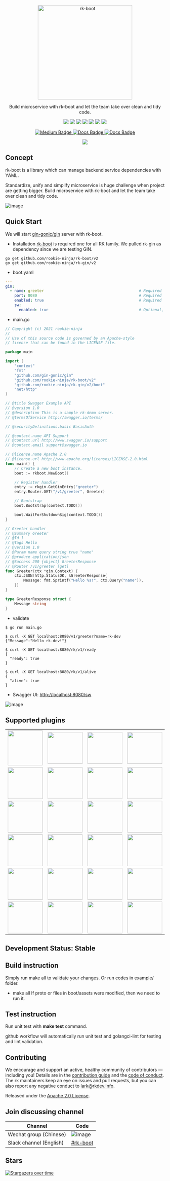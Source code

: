 <p align="center">
  <a href="https://rkdev.info"><img src="docs/img/rk-boot-logo.png" alt="rk-boot" width="298" /></a> 
</p>
<p align="center">
  Build microservice with rk-boot and let the team take over clean and tidy code.
</p>
<p align="center">
 <a href="https://github.com/rookie-ninja/rk-boot/actions/workflows/ci.yml"><img src="https://github.com/rookie-ninja/rk-boot/actions/workflows/ci.yml/badge.svg"></a>
 <a href="https://codecov.io/gh/rookie-ninja/rk-boot"><img src="https://codecov.io/gh/rookie-ninja/rk-boot/branch/master/graph/badge.svg?token=BZ6KWGAXNP"></a>
 <a href="https://goreportcard.com/report/github.com/rookie-ninja/rk-boot"><img src="https://goreportcard.com/badge/github.com/rookie-ninja/rk-boot"></a>
 <a href="https://sourcegraph.com/github.com/rookie-ninja/rk-boot?badge"><img src="https://sourcegraph.com/github.com/rookie-ninja/rk-boot/-/badge.svg"></a>
 <a href="https://godoc.org/github.com/rookie-ninja/rk-boot"><img src="https://godoc.org/github.com/rookie-ninja/rk-boot?status.svg"></a>
 <a href="https://github.com/rookie-ninja/rk-boot/releases"><img src="https://img.shields.io/github/release/rookie-ninja/rk-boot.svg?style=flat-square"></a>
 <a href="https://opensource.org/licenses/Apache-2.0"><img src="https://img.shields.io/badge/License-Apache%202.0-blue.svg"></a>
<p>

<div id="badges" align="center">
  <a href="https://medium.com/@pointgoal">
    <img src="https://img.shields.io/badge/Medium-12100E?style=for-the-badge&logo=medium&logoColor=white" alt="Medium Badge"/>
  </a>
  <a href="https://rkdev.info">
    <img src="https://img.shields.io/badge/Official Site-blue?logo=mdbook&logoColor=white&style=for-the-badge" alt="Docs Badge"/>
  </a>
  <a href="https://rk-syz1767.slack.com/">
    <img src="https://img.shields.io/badge/Slack-4A154B?style=for-the-badge&logo=slack&logoColor=white" alt="Docs Badge"/>
  </a>
</div>

<p align="center">
 <a href=""><img src="docs/img/rk-op.gif"></a>
<p>

## Concept
rk-boot is a library which can manage backend service dependencies with YAML.

Standardize, unify and simplify microservice is huge challenge when project are getting bigger. Build microservice with rk-boot and let the team take over clean and tidy code.

![image](docs/img/boot-arch.png)

## Quick Start
We will start [gin-gonic/gin](https://github.com/gin-gonic/gin) server with rk-boot.

- Installation
  [rk-boot](https://github.com/rookie-ninja/rk-boot) is required one for all RK family. We pulled rk-gin as dependency since we are testing GIN.

```shell
go get github.com/rookie-ninja/rk-boot/v2
go get github.com/rookie-ninja/rk-gin/v2
```

- boot.yaml
```yaml
---
gin:
  - name: greeter                                          # Required
    port: 8080                                             # Required
    enabled: true                                          # Required
    sw:
      enabled: true                                        # Optional, default: false
```

- main.go
```go
// Copyright (c) 2021 rookie-ninja
//
// Use of this source code is governed by an Apache-style
// license that can be found in the LICENSE file.

package main

import (
	"context"
	"fmt"
	"github.com/gin-gonic/gin"
	"github.com/rookie-ninja/rk-boot/v2"
	"github.com/rookie-ninja/rk-gin/v2/boot"
	"net/http"
)

// @title Swagger Example API
// @version 1.0
// @description This is a sample rk-demo server.
// @termsOfService http://swagger.io/terms/

// @securityDefinitions.basic BasicAuth

// @contact.name API Support
// @contact.url http://www.swagger.io/support
// @contact.email support@swagger.io

// @license.name Apache 2.0
// @license.url http://www.apache.org/licenses/LICENSE-2.0.html
func main() {
	// Create a new boot instance.
	boot := rkboot.NewBoot()

	// Register handler
	entry := rkgin.GetGinEntry("greeter")
	entry.Router.GET("/v1/greeter", Greeter)

	// Bootstrap
	boot.Bootstrap(context.TODO())

	boot.WaitForShutdownSig(context.TODO())
}

// Greeter handler
// @Summary Greeter
// @Id 1
// @Tags Hello
// @version 1.0
// @Param name query string true "name"
// @produce application/json
// @Success 200 {object} GreeterResponse
// @Router /v1/greeter [get]
func Greeter(ctx *gin.Context) {
	ctx.JSON(http.StatusOK, &GreeterResponse{
		Message: fmt.Sprintf("Hello %s!", ctx.Query("name")),
	})
}

type GreeterResponse struct {
	Message string
}
```

- validate
```shell script
$ go run main.go

$ curl -X GET localhost:8080/v1/greeter?name=rk-dev
{"Message":"Hello rk-dev!"}

$ curl -X GET localhost:8080/rk/v1/ready
{
  "ready": true
}

$ curl -X GET localhost:8080/rk/v1/alive
{
  "alive": true
}
```

- Swagger UI: [http://localhost:8080/sw](http://localhost:8080/sw)

![image](example/web/gin/docs/img/simple-sw.png)

## Supported plugins
<table>
    <tr>
        <td align="center" valign="middle"><a href="https://docs.rkdev.info/docs/rk-boot/getting-started/gin/" target="_blank"><img src="https://www.rkdev.info/images/grpc.svg" width="110" valign="middle" /></a></td>
        <td align="center" valign="middle"><a href="https://docs.rkdev.info/docs/rk-boot/getting-started/grpc/" target="_blank"><img src="https://www.rkdev.info/images/gin.svg" width="110" height="100" valign="middle" /></a></td>
        <td align="center" valign="middle"><a href="https://docs.rkdev.info/docs/rk-boot/getting-started/echo/" target="_blank"><img src="https://www.rkdev.info/images/echo.svg" width="110" height="100" valign="middle" /></a></td>
        <td align="center" valign="middle"><a href="https://docs.rkdev.info/docs/rk-boot/getting-started/gf/" target="_blank"><img src="https://www.rkdev.info/images/goframe.svg" width="110" height="100" valign="middle" /></a></td>
        <td align="center" valign="middle"><a href="https://docs.rkdev.info/docs/rk-boot/getting-started/fiber/" target="_blank"><img src="https://www.rkdev.info/images/fiber.svg" width="110" height="100" valign="middle" /></a></td>
    </tr>
    <tr>
        <td align="center" valign="middle"><a href="https://docs.rkdev.info/docs/rk-boot/getting-started/zero/" target="_blank"><img src="https://www.rkdev.info/images/go-zero.svg" width="110" height="100" valign="middle" /></a></td>
        <td align="center" valign="middle"><a href="https://docs.rkdev.info/docs/rk-boot/getting-started/mux/" target="_blank"><img src="https://www.rkdev.info/images/mux.svg" width="110" height="100" valign="middle" /></a></td>
        <td align="center" valign="middle"><a href="https://docs.rkdev.info/docs/rk-boot/getting-started/database/mysql/" target="_blank"><img src="https://www.rkdev.info/images/mysql.svg" width="110" height="100" valign="middle" /></a></td>
        <td align="center" valign="middle"><a href="https://docs.rkdev.info/docs/rk-boot/getting-started/database/sqlite/" target="_blank"><img src="https://www.rkdev.info/images/sqlite.svg" width="110" height="100" valign="middle" /></a></td>
        <td align="center" valign="middle"><a href="https://docs.rkdev.info/docs/rk-boot/getting-started/database/sqlserver/" target="_blank"><img src="https://www.rkdev.info/images/sqlserver.svg" width="110" height="100" valign="middle" /></a></td>
    </tr>
    <tr>
        <td align="center" valign="middle"><a href="https://docs.rkdev.info/docs/rk-boot/getting-started/database/postgres/" target="_blank"><img src="https://www.rkdev.info/images/postgresql.svg" width="110" height="100" valign="middle" /></a></td>
        <td align="center" valign="middle"><a href="https://docs.rkdev.info/docs/rk-boot/getting-started/database/clickhouse/" target="_blank"><img src="https://www.rkdev.info/images/clickhouse.svg" width="110" height="100" valign="middle" /></a></td>
        <td align="center" valign="middle"><a href="https://docs.rkdev.info/docs/rk-boot/getting-started/database/mongodb/" target="_blank"><img src="https://www.rkdev.info/images/mongodb.svg" width="110" height="100" valign="middle" /></a></td>
        <td align="center" valign="middle"><a href="https://docs.rkdev.info/docs/rk-boot/getting-started/database/redis/" target="_blank"><img src="https://www.rkdev.info/images/redis.svg" width="110" height="100" valign="middle" /></a></td>
        <td align="center" valign="middle"><a href="https://github.com/rookie-ninja/rk-cloud" target="_blank"><img src="https://www.rkdev.info/images/aws.svg" width="110" height="100" valign="middle" /></a></td>
    </tr>
    <tr>
        <td align="center" valign="middle"><a href="https://github.com/rookie-ninja/rk-cloud" target="_blank"><img src="https://www.rkdev.info/images/tencentcloud.svg" width="110" height="100" valign="middle" /></a></td>
        <td align="center" valign="middle"><a href="https://docs.rkdev.info/docs/rk-boot/user-guide/gin/basic/swagger-ui/" target="_blank"><img src="https://www.rkdev.info/images/swagger.svg" width="110" height="100" valign="middle" /></a></td>
        <td align="center" valign="middle"><a href="https://docs.rkdev.info/docs/rk-boot/user-guide/gin/basic/prometheus-client/" target="_blank"><img src="https://www.rkdev.info/images/prom.svg" width="110" height="100" valign="middle" /></a></td>
        <td align="center" valign="middle"><a href="https://docs.rkdev.info/docs/rk-boot/user-guide/gin/basic/docs-ui/" target="_blank"><img src="https://www.rkdev.info/images/rapi.svg" width="110" height="100" valign="middle" /></a></td>
        <td align="center" valign="middle"><a href="https://docs.rkdev.info/docs/rk-boot/user-guide/gin/basic/pprof/" target="_blank"><img src="https://www.rkdev.info/images/pprof.svg" width="110" height="100" valign="middle" /></a></td>
    </tr>
    <tr>
        <td align="center" valign="middle"><a href="https://docs.rkdev.info/docs/rk-boot/user-guide/gin/advanced/config/" target="_blank"><img src="https://www.rkdev.info/images/viper.svg" width="110" height="100" valign="middle" /></a></td>
        <td align="center" valign="middle"><a href="https://docs.rkdev.info/docs/rk-boot/user-guide/gin/advanced/logging/" target="_blank"><img src="https://www.rkdev.info/images/zap.svg" width="110" height="100" valign="middle" /></a></td>
        <td align="center" valign="middle"><a href="https://docs.rkdev.info/docs/rk-boot/user-guide/gin/advanced/tls/" target="_blank"><img src="https://www.rkdev.info/images/tls.svg" width="110" height="100" valign="middle" /></a></td>
        <td align="center" valign="middle"><a href="https://docs.rkdev.info/docs/rk-boot/user-guide/gin/basic/middleware-gzip/" target="_blank"><img src="https://www.rkdev.info/images/gzip.svg" width="110" height="100" valign="middle" /></a></td>
        <td align="center" valign="middle"><a href="https://docs.rkdev.info/docs/rk-boot/user-guide/gin/basic/middleware-timeout/" target="_blank"><img src="https://www.rkdev.info/images/timeout.svg" width="110" height="100" valign="middle" /></a></td>
    </tr>
    <tr>
        <td align="center" valign="middle"><a href="https://docs.rkdev.info/docs/rk-boot/user-guide/gin/basic/middleware-csrf/" target="_blank"><img src="https://www.rkdev.info/images/csrf.svg" width="110" height="100" valign="middle" /></a></td>
        <td align="center" valign="middle"><a href="https://docs.rkdev.info/docs/rk-boot/user-guide/gin/basic/middleware-cors/" target="_blank"><img src="https://www.rkdev.info/images/cors.svg" width="110" height="100" valign="middle" /></a></td>
        <td align="center" valign="middle"><a href="https://docs.rkdev.info/docs/rk-boot/user-guide/gin/basic/middleware-jwt/" target="_blank"><img src="https://www.rkdev.info/images/jwt.svg" width="110" height="100" valign="middle" /></a></td>
        <td align="center" valign="middle"><a href="https://docs.rkdev.info/docs/rk-boot/user-guide/gin/basic/middleware-auth/" target="_blank"><img src="https://www.rkdev.info/images/auth.svg" width="110" height="100" valign="middle" /></a></td>
        <td align="center" valign="middle"><a href="https://docs.rkdev.info/docs/rk-boot/user-guide/gin/basic/middleware-tracing/" target="_blank"><img src="https://www.rkdev.info/images/trace.svg" width="110" height="100" valign="middle" /></a></td>
    </tr>
</table>

## Development Status: Stable

## Build instruction
Simply run make all to validate your changes. Or run codes in example/ folder.

- make all
  If proto or files in boot/assets were modified, then we need to run it.

## Test instruction
Run unit test with **make test** command.

github workflow will automatically run unit test and golangci-lint for testing and lint validation.

## Contributing
We encourage and support an active, healthy community of contributors &mdash;
including you! Details are in the [contribution guide](CONTRIBUTING.md) and
the [code of conduct](CODE_OF_CONDUCT.md). The rk maintainers keep an eye on
issues and pull requests, but you can also report any negative conduct to
lark@rkdev.info.

Released under the [Apache 2.0 License](LICENSE).

## Join discussing channel
| Channel                 | Code                                             |
|-------------------------|--------------------------------------------------|
| Wechat group (Chinese)  | ![image](docs/img/wechat-group-cn.png)           |
| Slack channel (English) | [#rk-boot](https://rk-syz1767.slack.com/) |

## Stars
[![Stargazers over time](https://starchart.cc/rookie-ninja/rk-boot.svg)](https://starchart.cc/rookie-ninja/rk-boot)
